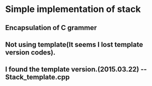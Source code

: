 # Simple implementation of stack
## Encapsulation of C grammer
## Not using template(It seems I lost template version codes).

## I found the template version.(2015.03.22) -- Stack_template.cpp
